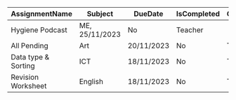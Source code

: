 AssignmentName | Subject | DueDate |  IsCompleted | GivenBy
---|---|---|---|---
Hygiene Podcast | ME, 25/11/2023 | No | Teacher
All Pending | Art | 20/11/2023 | No |  Teacher
Data type & Sorting | ICT | 18/11/2023 |  No | Teacher
Revision Worksheet | English | 18/11/2023 | No | Teacher
